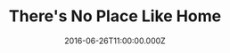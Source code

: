 ---
title: "There's No Place Like Home"
image: "https://i.imgur.com/MuLYIpM.jpg"
date: "2016-06-26T11:00:00.000Z"
video:
  type: "vimeo"
  id: 172301481
speaker:
  name: "Adam Julch"
  permalink: "adam-julch"
series: "no-place-like-home"
---